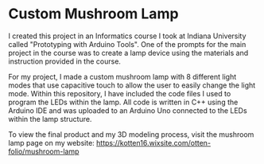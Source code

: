# Custom Mushroom Lamp
I created this project in an Informatics course I took at Indiana University called "Prototyping with Arduino Tools". One of the prompts for the main project in the course was to create a lamp device using the materials and instruction provided in the course.

For my project, I made a custom mushroom lamp with 8 different light modes that use capacitive touch to allow the user to easily change the light mode. Within this repository, I have included the code files I used to program the LEDs within the lamp. All code is written in C++ using the Arduino IDE and was uploaded to an Arduino Uno connected to the LEDs within the lamp structure.

To view the final product and my 3D modeling process, visit the mushroom lamp page on my website: https://kotten16.wixsite.com/otten-folio/mushroom-lamp
